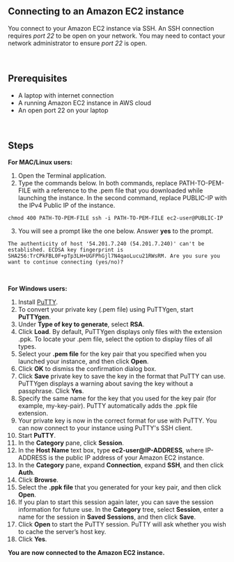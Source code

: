 ## Connecting to an Amazon EC2 instance

You connect to your Amazon EC2 instance via SSH. An SSH connection requires *port 22* to be open on your network. You may need to contact your network administrator to ensure *port 22* is open.

<br/>

## Prerequisites

* A laptop with internet connection
* A running Amazon EC2 instance in AWS cloud
* An open port 22 on your laptop

<br/>

## Steps

**For MAC/Linux users:**

1. Open the Terminal application.
2. Type the commands below. In both commands, replace PATH-TO-PEM-FILE with a reference to the .pem file that you downloaded while launching the instance. In the second command, replace PUBLIC-IP with the IPv4 Public IP of the instance.
  
`
chmod 400 PATH-TO-PEM-FILE
ssh -i PATH-TO-PEM-FILE ec2-user@PUBLIC-IP
`

3. You will see a prompt like the one below. Answer **yes** to the prompt.

`
The authenticity of host '54.201.7.240 (54.201.7.240)' can't be established. ECDSA key fingerprint is SHA256:TrCPkFBL0F+pTp3LH+UGFPhGjl7N4qaoLucu21RWsRM. Are you sure you want to continue connecting (yes/no)?
`

<br/>

**For Windows users:**


1. Install [PuTTY](https://www.chiark.greenend.org.uk/~sgtatham/putty/latest.html).
2. To convert your private key (.pem file) using PuTTYgen, start **PuTTYgen**.
3. Under **Type of key to generate**, select **RSA**.
4. Click **Load**. By default, PuTTYgen displays only files with the extension .ppk. To locate your .pem file, select the option to display files of all types.
5. Select your **.pem file** for the key pair that you specified when you launched your instance, and then click **Open**. 
6. Click **OK** to dismiss the confirmation dialog box.
7. Click **Save** private key to save the key in the format that PuTTY can use. PuTTYgen displays a warning about saving the key without a passphrase. Click **Yes**.
8. Specify the same name for the key that you used for the key pair (for example, my-key-pair). PuTTY automatically adds the .ppk file extension.
9. Your private key is now in the correct format for use with PuTTY. You can now connect to your instance using PuTTY's SSH client.
10. Start **PuTTY**.   
11. In the **Category** pane, click **Session**.
12. In the **Host Name** text box, type **ec2-user@IP-ADDRESS**, where IP-ADDRESS is the public IP address of your Amazon EC2 instance.
13.  In the **Category** pane, expand **Connection**, expand **SSH**, and then click **Auth**.
14.  Click **Browse**.
15.  Select the **.ppk file** that you generated for your key pair, and then click **Open**.
16.  If you plan to start this session again later, you can save the session information for future use. In the **Category** tree, select **Session**, enter a name for the session in **Saved Sessions**, and then click **Save**.
17. Click **Open** to start the PuTTY session. PuTTY will ask whether you wish to cache the server’s host key. 
18. Click **Yes**.

**You are now connected to the Amazon EC2 instance.**

